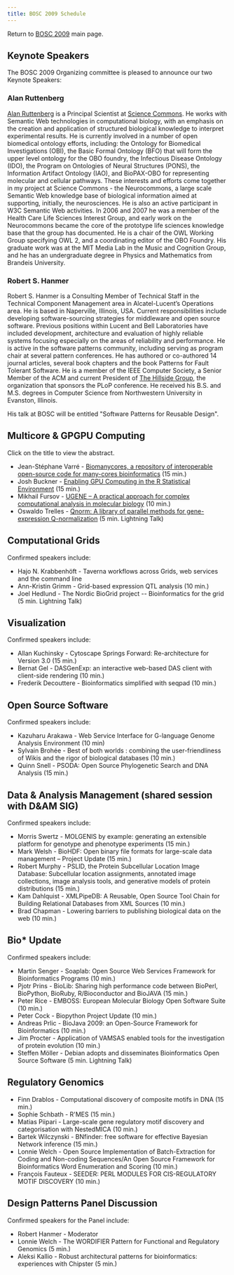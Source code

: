 ```yaml
---
title: BOSC 2009 Schedule
---
```


Return to [ BOSC 2009](BOSC_2009 "wikilink") main page.

Keynote Speakers
----------------

The BOSC 2009 Organizing committee is pleased to announce our two
Keynote Speakers:

### Alan Ruttenberg

[Alan Ruttenberg](http://sciencecommons.org/about/whoweare/ruttenberg/)
is a Principal Scientist at [Science
Commons](http://sciencecommons.org). He works with Semantic Web
technologies in computational biology, with an emphasis on the creation
and application of structured biological knowledge to interpret
experimental results. He is currently involved in a number of open
biomedical ontology efforts, including: the Ontology for Biomedical
Investigations (OBI), the Basic Formal Ontology (BFO) that will form the
upper level ontology for the OBO foundry, the Infectious Disease
Ontology (IDO), the Program on Ontologies of Neural Structures (PONS),
the Information Artifact Ontology (IAO), and BioPAX-OBO for representing
molecular and cellular pathways. These interests and efforts come
together in my project at Science Commons - the Neurocommons, a large
scale Semantic Web knowledge base of biological information aimed at
supporting, initially, the neurosciences. He is also an active
participant in W3C Semantic Web activities. In 2006 and 2007 he was a
member of the Health Care Life Sciences Interest Group, and early work
on the Neurocommons became the core of the prototype life sciences
knowledge base that the group has documented. He is a chair of the OWL
Working Group specifying OWL 2, and a coordinating editor of the OBO
Foundry. His graduate work was at the MIT Media Lab in the Music and
Cognition Group, and he has an undergraduate degree in Physics and
Mathematics from Brandeis University.

### Robert S. Hanmer

Robert S. Hanmer is a Consulting Member of Technical Staff in the
Technical Component Management area in Alcatel-Lucent’s Operations area.
He is based in Naperville, Illinois, USA. Current responsibilities
include developing software-sourcing strategies for middleware and open
source software. Previous positions within Lucent and Bell Laboratories
have included development, architecture and evaluation of highly
reliable systems focusing especially on the areas of reliability and
performance. He is active in the software patterns community, including
serving as program chair at several pattern conferences. He has authored
or co-authored 14 journal articles, several book chapters and the book
Patterns for Fault Tolerant Software. He is a member of the IEEE
Computer Society, a Senior Member of the ACM and current President of
[The Hillside Group](http://hillside.net/), the organization that
sponsors the PLoP conference. He received his B.S. and M.S. degrees in
Computer Science from Northwestern University in Evanston, Illinois.

His talk at BOSC will be entitled "Software Patterns for Reusable
Design".

Multicore & GPGPU Computing
---------------------------

Click on the title to view the abstract.

-   Jean-Stéphane Varré - [ Biomanycores, a repository of interoperable
    open-source code for many-cores
    bioinformatics](Media:Bosc2009_submission_22.pdf "wikilink")
    (15 min.)
-   Josh Buckner - [ Enabling GPU Computing in the R Statistical
    Environment](Media:Bosc2009_submission_32.pdf "wikilink") (15 min.)
-   Mikhail Fursov - [ UGENE – A practical approach for complex
    computational analysis in molecular
    biology](Media:Bosc2009_submission_18.pdf "wikilink") (10 min.)
-   Oswaldo Trelles - [ Qnorm: A library of parallel methods for
    gene-expression
    Q-normalization](Media:Bosc2009_submission_11.pdf "wikilink")
    (5 min. Lightning Talk)

Computational Grids
-------------------

Confirmed speakers include:

-   Hajo N. Krabbenhöft - Taverna workflows across Grids, web services
    and the command line
-   Ann-Kristin Grimm - Grid-based expression QTL analysis (10 min.)
-   Joel Hedlund - The Nordic BioGrid project -- Bioinformatics for the
    grid (5 min. Lightning Talk)

Visualization
-------------

Confirmed speakers include:

-   Allan Kuchinsky - Cytoscape Springs Forward: Re-architecture for
    Version 3.0 (15 min.)
-   Bernat Gel - DASGenExp: an interactive web-based DAS client with
    client-side rendering (10 min.)
-   Frederik Decouttere - Bioinformatics simplified with seqpad
    (10 min.)

Open Source Software
--------------------

Confirmed speakers include:

-   Kazuharu Arakawa - Web Service Interface for G-language Genome
    Analysis Environment (10 min)
-   Sylvain Brohée - Best of both worlds : combining the
    user-friendliness of Wikis and the rigor of biological databases
    (10 min.)
-   Quinn Snell - PSODA: Open Source Phylogenetic Search and DNA
    Analysis (15 min.)

Data & Analysis Management (shared session with D&AM SIG)
---------------------------------------------------------

Confirmed speakers include:

-   Morris Swertz - MOLGENIS by example: generating an extensible
    platform for genotype and phenotype experiments (15 min.)
-   Mark Welsh - BioHDF: Open binary file formats for large-scale data
    management – Project Update (15 min.)
-   Robert Murphy - PSLID, the Protein Subcellular Location Image
    Database: Subcellular location assignments, annotated image
    collections, image analysis tools, and generative models of protein
    distributions (15 min.)
-   Kam Dahlquist - XMLPipeDB: A Reusable, Open Source Tool Chain for
    Building Relational Databases from XML Sources (10 min.)
-   Brad Chapman - Lowering barriers to publishing biological data on
    the web (10 min.)

Bio\* Update
------------

Confirmed speakers include:

-   Martin Senger - Soaplab: Open Source Web Services Framework for
    Bioinformatics Programs (10 min.)
-   Pjotr Prins - BioLib: Sharing high performance code between BioPerl,
    BioPython, BioRuby, R/Bioconductor and BioJAVA (15 min.)
-   Peter Rice - EMBOSS: European Molecular Biology Open Software Suite
    (10 min.)
-   Peter Cock - Biopython Project Update (10 min.)
-   Andreas Prlic - BioJava 2009: an Open-Source Framework for
    Bioinformatics (10 min.)
-   Jim Procter - Application of VAMSAS enabled tools for the
    investigation of protein evolution (10 min.)
-   Steffen Möller - Debian adopts and disseminates Bioinformatics Open
    Source Software (5 min. Lightning Talk)

Regulatory Genomics
-------------------

-   Finn Drablos - Computational discovery of composite motifs in DNA
    (15 min.)
-   Sophie Schbath - R'MES (15 min.)
-   Matias Piipari - Large-scale gene regulatory motif discovery and
    categorisation with NestedMICA (10 min.)
-   Bartek Wilczynski - BNfinder: free software for effective Bayesian
    Network inference (15 min.)
-   Lonnie Welch - Open Source Implementation of Batch-Extraction for
    Coding and Non-coding Sequences/An Open Source Framework for
    Bioinformatics Word Enumeration and Scoring (10 min.)
-   François Fauteux - SEEDER: PERL MODULES FOR CIS-REGULATORY MOTIF
    DISCOVERY (10 min.)

Design Patterns Panel Discussion
--------------------------------

Confirmed speakers for the Panel include:

-   Robert Hanmer - Moderator
-   Lonnie Welch - The WORDIFIER Pattern for Functional and Regulatory
    Genomics (5 min.)
-   Aleksi Kallio - Robust architectural patterns for bioinformatics:
    experiences with Chipster (5 min.)

